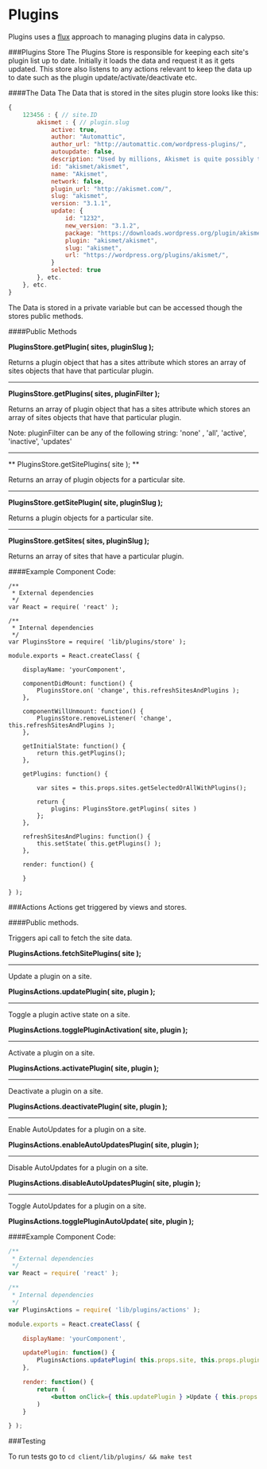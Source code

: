 Plugins
=======

Plugins uses a [flux](https://facebook.github.io/flux/docs/overview.html#content) approach to managing plugins data in calypso.

###Plugins Store
The Plugins Store is responsible for keeping each site's plugin list up to date. Initially it loads the data and request it as it gets updated. This store also listens to any actions relevant to keep the data up to date such as the plugin update/activate/deactivate etc.

####The Data
The Data that is stored in the sites plugin store looks like this:

```js
{
	123456 : { // site.ID
		akismet : { // plugin.slug
			active: true,
			author: "Automattic",
			author_url: "http://automattic.com/wordpress-plugins/",
			autoupdate: false,
			description: "Used by millions, Akismet is quite possibly the best way in the world to <strong>protect your blog from comment and trackback spam</strong>. It keeps your site protected from spam even while you sleep. To get started: 1) Click the \"Activate\" link to the left of this description, 2) <a href=\"http://akismet.com/get/\">Sign up for an Akismet API key</a>, and 3) Go to your Akismet configuration page, and save your API key.",
			id: "akismet/akismet",
			name: "Akismet",
			network: false,
			plugin_url: "http://akismet.com/",
			slug: "akismet",
			version: "3.1.1",
			update: {
				id: "1232",
				new_version: "3.1.2",
				package: "https://downloads.wordpress.org/plugin/akismet.1.6.zip",
				plugin: "akismet/akismet",
				slug: "akismet",
				url: "https://wordpress.org/plugins/akismet/",
			}
			selected: true
		}, etc.
	}, etc.
}
```

 The Data is stored in a private variable but can be accessed though the stores public methods.

####Public Methods

**PluginsStore.getPlugin( sites, pluginSlug );**

Returns a plugin object that has a sites attribute which stores an array of sites objects that have that particular plugin.

---

**PluginsStore.getPlugins( sites, pluginFilter );**

Returns an array of plugin object that has a sites attribute which stores an array of sites objects that have that particular plugin.

Note: pluginFilter can be any of the following string: 'none' , 'all', 'active', 'inactive', 'updates'

---

** PluginsStore.getSitePlugins( site ); **

Returns an array of plugin objects for a particular site.

---

**PluginsStore.getSitePlugin( site, pluginSlug );**

Returns a plugin objects for a particular site.

---

**PluginsStore.getSites( sites, pluginSlug );**

Returns an array of sites that have a particular plugin.




####Example Component Code:

```es6
/**
 * External dependencies
 */
var React = require( 'react' );

/**
 * Internal dependencies
 */
var PluginsStore = require( 'lib/plugins/store' );

module.exports = React.createClass( {

	displayName: 'yourComponent',

	componentDidMount: function() {
		PluginsStore.on( 'change', this.refreshSitesAndPlugins );
	},

	componentWillUnmount: function() {
		PluginsStore.removeListener( 'change', this.refreshSitesAndPlugins );
	},

	getInitialState: function() {
		return this.getPlugins();
	},

	getPlugins: function() {

		var sites = this.props.sites.getSelectedOrAllWithPlugins();

		return {
			plugins: PluginsStore.getPlugins( sites )
		};
	},

	refreshSitesAndPlugins: function() {
		this.setState( this.getPlugins() );
	},

	render: function() {

	}

} );

```


###Actions
Actions get triggered by views and stores.

####Public methods.

Triggers api call to fetch the site data.

**PluginsActions.fetchSitePlugins( site );**

---

Update a plugin on a site.

**PluginsActions.updatePlugin( site, plugin );**

---

Toggle a plugin active state on a site.

**PluginsActions.togglePluginActivation( site, plugin );**

---

Activate a plugin on a site.

**PluginsActions.activatePlugin( site, plugin );**

---

Deactivate a plugin on a site.

**PluginsActions.deactivatePlugin( site, plugin );**

---

Enable AutoUpdates for a plugin on a site.

**PluginsActions.enableAutoUpdatesPlugin( site, plugin );**

---

Disable AutoUpdates for a plugin on a site.

**PluginsActions.disableAutoUpdatesPlugin( site, plugin );**

---

Toggle AutoUpdates for a plugin on a site.

**PluginsActions.togglePluginAutoUpdate( site, plugin );**


####Example Component Code:

```jsx
/**
 * External dependencies
 */
var React = require( 'react' );

/**
 * Internal dependencies
 */
var PluginsActions = require( 'lib/plugins/actions' );

module.exports = React.createClass( {

	displayName: 'yourComponent',

	updatePlugin: function() {
		PluginsActions.updatePlugin( this.props.site, this.props.plugin );
	},

	render: function() {
		return (
			<button onClick={ this.updatePlugin } >Update { this.props.plugin.name }</button>
		)
	}

} );

```



###Testing

To run tests go to
```cd client/lib/plugins/ && make test```
